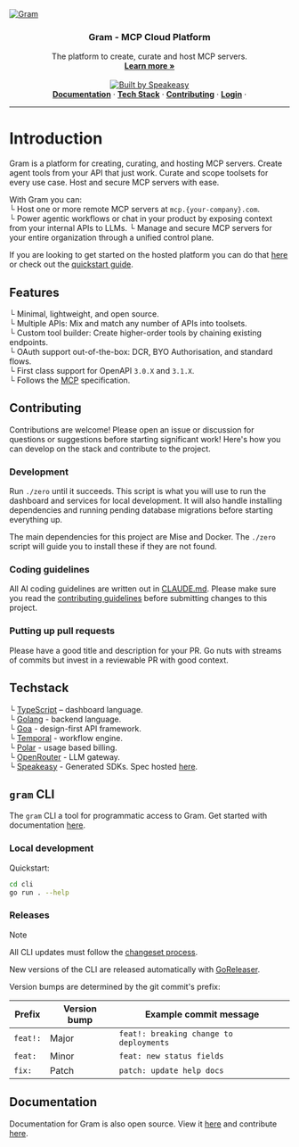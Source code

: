 <a href="https://www.speakeasy.com/product/gram" target="_blank">
   <picture>
       <source media="(prefers-color-scheme: light)" srcset="https://github.com/user-attachments/assets/1812f171-1650-4045-ac35-21bdd7b103a6">
       <source media="(prefers-color-scheme: dark)" srcset="https://github.com/user-attachments/assets/3f14e446-0dec-4b8a-b36e-fd92efc25751">
       <img src="https://github.com/user-attachments/assets/3f14e446-0dec-4b8a-b36e-fd92efc25751#gh-dark-mode-only" alt="Gram">
   </picture>
 </a>

<h3 align="center">Gram - MCP Cloud Platform</h3>

<p align="center">
    The platform to create, curate and host MCP servers.
    <br />
    <a href="https://www.speakeasy.com/product/gram"><strong>Learn more »</strong></a>
    <br />
    <br />
    <a href="https://speakeasy.com/"><img alt="Built by Speakeasy" src="https://www.speakeasy.com/assets/badges/built-by-speakeasy.svg" />
    <br />
  </a>
    <a href="#Documentation"><strong>Documentation</strong></a> ·
    <a href="#Techstack"><strong>Tech Stack</strong></a> ·
    <a href="#Contributing"><strong>Contributing</strong></a> ·
    <a href="https://app.getgram.ai/"><strong>Login</strong></a> ·
</p>

<p align="center">

</p>

<hr />

# Introduction

Gram is a platform for creating, curating, and hosting MCP servers. Create agent tools from your API that just work. Curate and scope toolsets for every use case. Host and secure MCP servers with ease.

With Gram you can:  
└ Host one or more remote MCP servers at `mcp.{your-company}.com`.  
└ Power agentic workflows or chat in your product by exposing context from your internal APIs to LLMs.
└ Manage and secure MCP servers for your entire organization through a unified control plane.

If you are looking to get started on the hosted platform you can do that [here](https://app.getgram.ai/) or check out the [quickstart guide](https://docs.getgram.ai/gram-quickstart).

## Features

└ Minimal, lightweight, and open source.  
└ Multiple APIs: Mix and match any number of APIs into toolsets.  
└ Custom tool builder: Create higher-order tools by chaining existing endpoints.  
└ OAuth support out-of-the-box: DCR, BYO Authorisation, and standard flows.  
└ First class support for OpenAPI `3.0.X` and `3.1.X`.  
└ Follows the [MCP](https://modelcontextprotocol.io/docs/getting-started/intro) specification.

## Contributing

Contributions are welcome! Please open an issue or discussion for questions or suggestions before starting significant work!
Here's how you can develop on the stack and contribute to the project.

### Development

Run `./zero` until it succeeds. This script is what you will use to run the dashboard and services for local development. It will also handle installing dependencies and running pending database migrations before starting everything up.

The main dependencies for this project are Mise and Docker. The `./zero` script will guide you to install these if they are not found.

### Coding guidelines

All AI coding guidelines are written out in [CLAUDE.md](./CLAUDE.md). Please make sure you read the [contributing guidelines](./CONTRIBUTING.md) before submitting changes to this project.

### Putting up pull requests

Please have a good title and description for your PR. Go nuts with streams of commits but invest in a reviewable PR with good context.

## Techstack

└ [TypeScript](https://www.typescriptlang.org/) – dashboard language.  
└ [Golang](https://go.dev/) - backend language.  
└ [Goa](https://github.com/goadesign/goa) - design-first API framework.  
└ [Temporal](https://temporal.io/) - workflow engine.  
└ [Polar](https://polar.sh/) - usage based billing.  
└ [OpenRouter](https://openrouter.ai/) - LLM gateway.  
└ [Speakeasy](https://www.speakeasy.com/) - Generated SDKs. Spec hosted [here](http://app.getgram.ai/openapi.yaml).

## `gram` CLI

The `gram` CLI a tool for programmatic access to Gram. Get started with documentation [here](https://docs.getgram.ai/command-line/installation).

### Local development

Quickstart:

```bash
cd cli
go run . --help
```

### Releases

> [!NOTE]  
> All CLI updates must follow the [changeset process](./runbooks/version-management-with-changesets.md).

New versions of the CLI are released automatically with [GoReleaser](./.goreleaser.yaml).

Version bumps are determined by the git commit's prefix:

| Prefix   | Version bump | Example commit message                  |
| -------- | ------------ | --------------------------------------- |
| `feat!:` | Major        | `feat!: breaking change to deployments` |
| `feat:`  | Minor        | `feat: new status fields`               |
| `fix:`   | Patch        | `patch: update help docs`               |

## Documentation

Documentation for Gram is also open source. View it [here](https://www.speakeasy.com/docs/gram/introduction) and contribute [here](https://github.com/speakeasy-api/developer-docs/tree/main/docs/gram).
